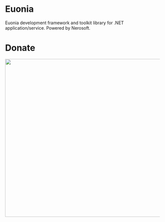 # Euonia
Euonia development framework and toolkit library for .NET application/service. Powered by Nerosoft.

# Donate
<img alt="" title="donate" width="512" src="https://github.com/realzhaorong/oss/blob/master/donate.png" /> 
